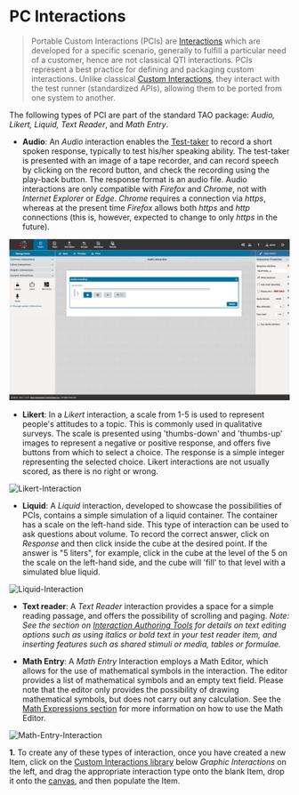 <!--
tags: []

-->

# PC Interactions


>Portable Custom Interactions (PCIs) are [Interactions](../appendix/glossary.md#interaction) which are developed for a specific scenario, generally to fulfill a particular need of a customer, hence are not classical QTI interactions. PCIs represent a best practice for defining and packaging custom interactions. Unlike classical [Custom Interactions](../appendix/glossary.md#custom-interaction), they interact with the test runner (standardized APIs), allowing them to be ported from one system to another.

The following types of PCI are part of the standard TAO package: *Audio, Likert, Liquid, Text Reader*, and *Math Entry*.
 

- **Audio**: An *Audio* interaction enables the [Test-taker](../appendix/glossary.md#test-taker) to record a short spoken response, typically to test his/her speaking ability. The test-taker is presented with an image of a tape recorder, and can record speech by clicking on the record button, and check the recording using the play-back button. The response format is an audio file. Audio interactions are only compatible with *Firefox* and *Chrome*, not with *Internet Explorer* or *Edge*. *Chrome* requires a connection via *https*, whereas at the present time *Firefox* allows both *https* and *http* connections (this is, however, expected to change to only *https* in the future).

![PCI: Audio Interaction](../resources/backend/items/authoring/interactions/pci/audio-interaction.png)

- **Likert**: In a *Likert* interaction, a scale from 1-5 is used to represent people's attitudes to a topic. This is commonly used in qualitative surveys. The scale is presented using 'thumbs-down' and 'thumbs-up' images to represent a negative or positive response, and offers five buttons from which to select a choice. The response is a simple integer representing the selected choice. Likert interactions are not usually scored, as there is no right or wrong.


![Likert-Interaction](../resources/backend/items/autoring-109.png)

- **Liquid**: A *Liquid* interaction, developed to showcase the possibilities of PCIs, contains a simple simulation of a liquid container. The container has a scale on the left-hand side. This type of interaction can be used to ask questions about volume. To record the correct answer, click on *Response* and then click inside the cube at the desired point. If the answer is "5 liters", for example, click in the cube at the level of the 5 on the scale on the left-hand side, and the cube will 'fill' to that level with a simulated blue liquid.



![Liquid-Interaction](../resources/backend/items/autoring-111.png)

- **Text reader**: A *Text Reader* interaction provides a space for a simple reading passage, and offers the possibility of scrolling and paging. *Note: See the section on [Interaction Authoring Tools](../interactions/interaction-authoring-tools.md) for details on text editing options such as using italics or bold text in your test reader item, and inserting features such as shared stimuli or media, tables or formulae.*



<!-- Missing Screenshot: Text Reader Interaction -->

- **Math Entry**: A *Math Entry* Interaction employs a Math Editor, which allows for the use of mathematical symbols in the interaction. The editor provides a list of mathematical symbols and an empty text field. Please note that the editor only provides the possibility of drawing mathematical symbols, but does not carry out any calculation. See the [Math Expressions section](../items/math-expressions.md) for more information on how to use the Math Editor.



![Math-Entry-Interaction](../resources/backend/items/autoring-113.png)

**1.** To create any of these types of interaction, once you have created a new Item, click on the [Custom Interactions library](../appendix/glossary.md#custom-interactions-library) below *Graphic Interactions* on the left, and drag the appropriate interaction type onto the blank Item, drop it onto the [canvas](../appendix/glossary.md#canvas), and then populate the Item.
